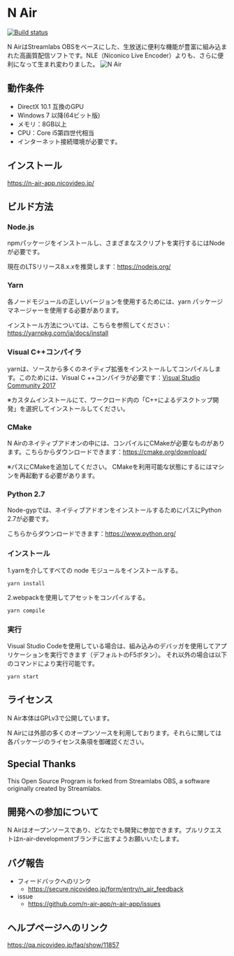 # N Air

[![Build status](https://ci.appveyor.com/api/projects/status/0vvxc20s1re3094d?svg=true)](https://ci.appveyor.com/project/n-air-app/n-air-app)

N AirはStreamlabs OBSをベースにした、生放送に便利な機能が豊富に組み込まれた高画質配信ソフトです。NLE（Niconico Live Encoder）よりも、さらに便利になって生まれ変わりました。
![N Air](https://n-air-app.nicovideo.jp/image/screenshot.png)

## 動作条件
* DirectX 10.1 互換のGPU
* Windows 7 以降(64ビット版)
* メモリ：8GB以上
* CPU：Core i5第四世代相当
* インターネット接続環境が必要です。

## インストール
<https://n-air-app.nicovideo.jp/>

## ビルド方法
### Node.js
npmパッケージをインストールし、さまざまなスクリプトを実行するにはNodeが必要です。

現在のLTSリリース8.x.xを推奨します：<https://nodejs.org/>
### Yarn
各ノードモジュールの正しいバージョンを使用するためには、yarn パッケージマネージャーを使用する必要があります。

インストール方法については、こちらを参照してください：<https://yarnpkg.com/ja/docs/install>

### Visual C++コンパイラ
yarnは、ソースから多くのネイティブ拡張をインストールしてコンパイルします。このためには、Visual C ++コンパイラが必要です：[Visual Studio Community 2017](https://visualstudio.microsoft.com/ja/downloads/)

※カスタムインストールにて、ワークロード内の「C++によるデスクトップ開発」を選択してインストールしてください。 
### CMake
N Airのネイティブアドオンの中には、コンパイルにCMakeが必要なものがあります。こちらからダウンロードできます：<https://cmake.org/download/>

※パスにCMakeを追加してください。 CMakeを利用可能な状態にするにはマシンを再起動する必要があります。 
### Python 2.7
Node-gypでは、ネイティブアドオンをインストールするためにパスにPython 2.7が必要です。

こちらからダウンロードできます：<https://www.python.org/>

### インストール
1.yarnを介してすべての node モジュールをインストールする。

```
yarn install
```

2.webpackを使用してアセットをコンパイルする。

```
yarn compile
```
### 実行
Visual Studio Codeを使用している場合は、組み込みのデバッガを使用してアプリケーションを実行できます（デフォルトのF5ボタン）。
それ以外の場合は以下のコマンドにより実行可能です。
```
yarn start
```

## ライセンス
N Air本体はGPLv3で公開しています。

N Airには外部の多くのオープンソースを利用しております。それらに関しては各パッケージのライセンス条項を御確認ください。

## Special Thanks
This Open Source Program is forked from Streamlabs OBS, a software originally created by Streamlabs.

## 開発への参加について
N Airはオープンソースであり、どなたでも開発に参加できます。プルリクエストはn-air-developmentブランチに出すようお願いいたします。

## バグ報告
- フィードバックへのリンク
  - <https://secure.nicovideo.jp/form/entry/n_air_feedback>
- issue
  - <https://github.com/n-air-app/n-air-app/issues>

## ヘルプページへのリンク
<https://qa.nicovideo.jp/faq/show/11857>
